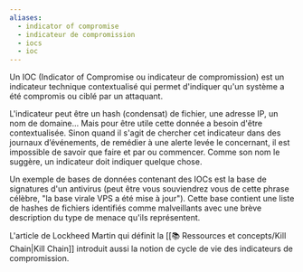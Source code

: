 ```yaml
---
aliases:
  - indicator of compromise
  - indicateur de compromission
  - iocs
  - ioc
---
```

Un IOC (Indicator of Compromise ou indicateur de compromission) est un indicateur technique contextualisé qui permet d'indiquer qu'un système a été compromis ou ciblé par un attaquant. 

L'indicateur peut être un hash (condensat) de fichier, une adresse IP, un nom de domaine... Mais pour être utile cette donnée a besoin d'être contextualisée. Sinon quand il s'agit de chercher cet indicateur dans des journaux d’événements, de remédier à une alerte levée le concernant, il est impossible de savoir que faire et par ou commencer. Comme son nom le suggère, un indicateur doit indiquer quelque chose.

Un exemple de bases de données contenant des IOCs est la base de signatures d'un antivirus (peut être vous souviendrez vous de cette phrase célèbre, "la base virale VPS a été mise à jour"). Cette base contient une liste de hashes de fichiers identifiés comme malveillants avec une brève description du type de menace qu'ils représentent.

L'article de Lockheed Martin qui définit la [[📚 Ressources et concepts/Kill Chain|Kill Chain]] introduit aussi la notion de cycle de vie des indicateurs de compromission. 